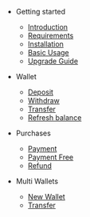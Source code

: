 - Getting started

    - [Introduction](README)
    - [Requirements](requirements)
    - [Installation](installation)
    - [Basic Usage](basic-usage)
    - [Upgrade Guide](upgrade-guide)

- Wallet

    - [Deposit](deposit)
    - [Withdraw](withdraw)
    - [Transfer](transfer)
    - [Refresh balance](refresh)

- Purchases

    - [Payment](payment)
    - [Payment Free](pay-free)
    - [Refund](refund)

- Multi Wallets

    - [New Wallet](new-wallet)
    - [Transfer](wallet-transfer)
